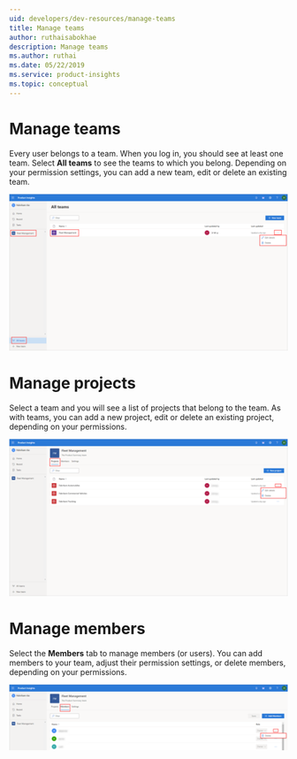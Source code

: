 ```yaml
---
uid: developers/dev-resources/manage-teams
title: Manage teams
author: ruthaisabokhae
description: Manage teams
ms.author: ruthai
ms.date: 05/22/2019
ms.service: product-insights
ms.topic: conceptual
---
```


# Manage teams

Every user belongs to a team. When you log in, you should see at least one team. Select **All teams** to see the teams to which you belong. Depending on your permission settings, you can add a new team, edit or delete an existing team. 

![Manage teams](../images/dev-resources/Manage-teams.png)

# Manage projects 

Select a team and you will see a list of projects that belong to the team. As with teams, you can add a new project, edit or delete an existing project, depending on your permissions. 

![Manage projects](../images/dev-resources/Manage-projects.png)

# Manage members

Select the **Members** tab to manage members (or users). You can add members to your team, adjust their permission settings, or delete members, depending on your permissions. 

![Manage members](../images/dev-resources/Manage-members.png)
